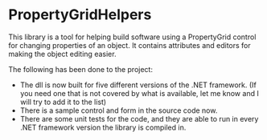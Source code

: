 # PropertyGridHelpers

This library is a tool for helping build software using a PropertyGrid control for changing properties of an object.  It contains attributes and editors for making the object editing easier.

The following has been done to the project:
* The dll is now built for five different versions of the .NET framework. (If you need one that is not covered by what is available, let me know and I will try to add it to the list)
* There is a sample control and form in the source code now.
* There are some unit tests for the code, and they are able to run in every .NET framework version the library is compiled in.
